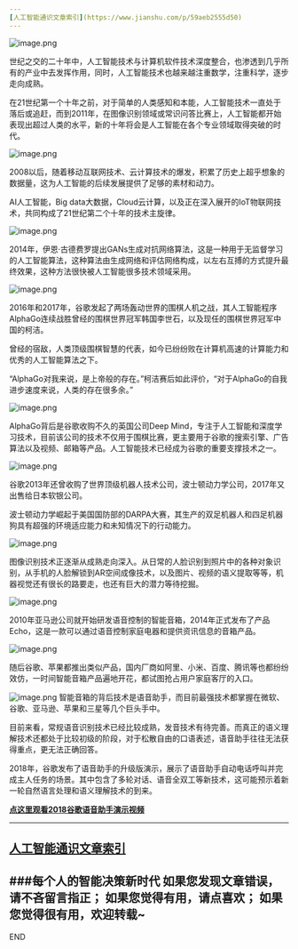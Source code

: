 ```yaml
---
[人工智能通识文章索引](https://www.jianshu.com/p/59aeb2555d50)
---
```



![image.png](imgs/4324074-d097fd60ce033fc4.png?imageMogr2/auto-orient/strip%7CimageView2/2/w/1240)

世纪之交的二十年中，人工智能技术与计算机软件技术深度整合，也渗透到几乎所有的产业中去发挥作用，同时，人工智能技术也越来越注重数学，注重科学，逐步走向成熟。

在21世纪第一个十年之前，对于简单的人类感知和本能，人工智能技术一直处于落后或追赶，而到2011年，在图像识别领域或常识问答比赛上，人工智能都开始表现出超过人类的水平，新的十年将会是人工智能在各个专业领域取得突破的时代。

![image.png](imgs/4324074-6b4db858e3094f36.png?imageMogr2/auto-orient/strip%7CimageView2/2/w/1240)

2008以后，随着移动互联网技术、云计算技术的爆发，积累了历史上超乎想象的数据量，这为人工智能的后续发展提供了足够的素材和动力。

AI人工智能，Big data大数据，Cloud云计算，以及正在深入展开的IoT物联网技术，共同构成了21世纪第二个十年的技术主旋律。


![image.png](imgs/4324074-4ec259e3f5ed8236.png?imageMogr2/auto-orient/strip%7CimageView2/2/w/1240)

2014年，伊恩·古德费罗提出GANs生成对抗网络算法，这是一种用于无监督学习的人工智能算法，这种算法由生成网络和评估网络构成，以左右互搏的方式提升最终效果，这种方法很快被人工智能很多技术领域采用。


![image.png](imgs/4324074-cdd4ecbb75192ead.png?imageMogr2/auto-orient/strip%7CimageView2/2/w/1240)

2016年和2017年，谷歌发起了两场轰动世界的围棋人机之战，其人工智能程序AlphaGo连续战胜曾经的围棋世界冠军韩国李世石，以及现任的围棋世界冠军中国的柯洁。

曾经的宿敌，人类顶级围棋智慧的代表，如今已纷纷败在计算机高速的计算能力和优秀的人工智能算法之下。

“AlphaGo对我来说，是上帝般的存在。”柯洁赛后如此评价，“对于AlphaGo的自我进步速度来说，人类的存在很多余。”

![image.png](imgs/4324074-40b94f8b1ece0ebc.png?imageMogr2/auto-orient/strip%7CimageView2/2/w/1240)

AlphaGo背后是谷歌收购不久的英国公司Deep Mind，专注于人工智能和深度学习技术，目前该公司的技术不仅用于围棋比赛，更主要用于谷歌的搜索引擎、广告算法以及视频、邮箱等产品。人工智能技术已经成为谷歌的重要支撑技术之一。

![image.png](imgs/4324074-8644dfbccb74a60f.png?imageMogr2/auto-orient/strip%7CimageView2/2/w/1240)

谷歌2013年还曾收购了世界顶级机器人技术公司，波士顿动力学公司，2017年又出售给日本软银公司。

波士顿动力学崛起于美国国防部的DARPA大赛，其生产的双足机器人和四足机器狗具有超强的环境适应能力和未知情况下的行动能力。

![image.png](imgs/4324074-382a0cc17ce1f543.png?imageMogr2/auto-orient/strip%7CimageView2/2/w/1240)

图像识别技术正逐渐从成熟走向深入。从日常的人脸识别到照片中的各种对象识别，从手机的人脸解锁到AR空间成像技术，以及图片、视频的语义提取等等，机器视觉还有很长的路要走，也还有巨大的潜力等待挖掘。

![image.png](imgs/4324074-c79488b161349cee.png?imageMogr2/auto-orient/strip%7CimageView2/2/w/1240)

2010年亚马逊公司就开始研发语音控制的智能音箱，2014年正式发布了产品Echo，这是一款可以通过语音控制家庭电器和提供资讯信息的音箱产品。

![image.png](imgs/4324074-8e78921504c48b49.png?imageMogr2/auto-orient/strip%7CimageView2/2/w/1240)


随后谷歌、苹果都推出类似产品，国内厂商如阿里、小米、百度、腾讯等也都纷纷效仿，一时间智能音箱产品遍地开花，都试图抢占用户家庭客厅的入口。

![image.png](imgs/4324074-d48ae143d4764790.png?imageMogr2/auto-orient/strip%7CimageView2/2/w/1240)
智能音箱的背后技术是语音助手，而目前最强技术都掌握在微软、谷歌、亚马逊、苹果和三星等几个巨头手中。

目前来看，常规语音识别技术已经比较成熟，发音技术有待完善。而真正的语义理解技术还都处于比较初级的阶段，对于松散自由的口语表述，语音助手往往无法获得重点，更无法正确回答。

2018年，谷歌发布了语音助手的升级版演示，展示了语音助手自动电话呼叫并完成主人任务的场景。其中包含了多轮对话、语音全双工等新技术，这可能预示着新一轮自然语言处理和语义理解技术的到来。

[**点这里观看2018谷歌语音助手演示视频**](https://www.bilibili.com/video/av25859827?from=search&seid=8739989916807236590)

---
[人工智能通识文章索引](https://www.jianshu.com/p/59aeb2555d50)
---
###每个人的智能决策新时代
如果您发现文章错误，请不吝留言指正；
如果您觉得有用，请点喜欢；
如果您觉得很有用，欢迎转载~
---
END